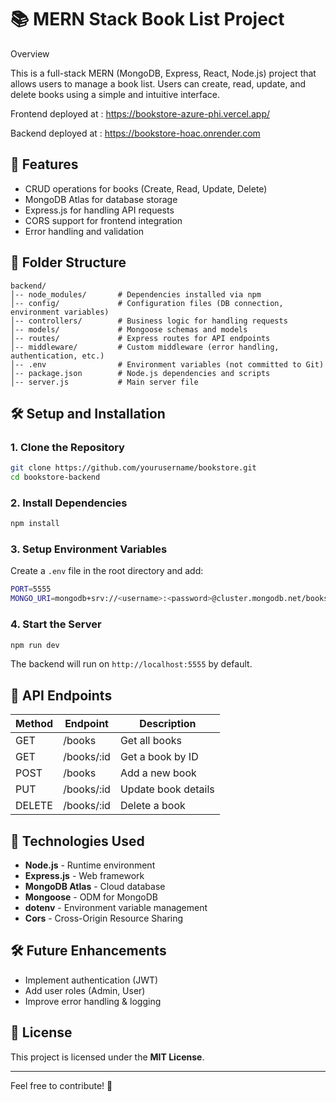 # 📚 MERN Stack Book List Project

Overview

This is a full-stack MERN (MongoDB, Express, React, Node.js) project that allows users to manage a book list. Users can create, read, update, and delete books using a simple and intuitive interface.

Frontend deployed at : https://bookstore-azure-phi.vercel.app/

Backend deployed at : https://bookstore-hoac.onrender.com

## 🚀 Features
- CRUD operations for books (Create, Read, Update, Delete)
- MongoDB Atlas for database storage
- Express.js for handling API requests
- CORS support for frontend integration
- Error handling and validation

## 📂 Folder Structure
```
backend/
│-- node_modules/       # Dependencies installed via npm
│-- config/             # Configuration files (DB connection, environment variables)
│-- controllers/        # Business logic for handling requests
│-- models/             # Mongoose schemas and models
│-- routes/             # Express routes for API endpoints
│-- middleware/         # Custom middleware (error handling, authentication, etc.)
│-- .env                # Environment variables (not committed to Git)
│-- package.json        # Node.js dependencies and scripts
│-- server.js           # Main server file
```

## 🛠 Setup and Installation
### **1. Clone the Repository**
```sh
git clone https://github.com/yourusername/bookstore.git
cd bookstore-backend
```
### **2. Install Dependencies**
```sh
npm install
```
### **3. Setup Environment Variables**
Create a `.env` file in the root directory and add:
```sh
PORT=5555
MONGO_URI=mongodb+srv://<username>:<password>@cluster.mongodb.net/bookstore?retryWrites=true&w=majority
```
### **4. Start the Server**
```sh
npm run dev
```
The backend will run on `http://localhost:5555` by default.

## 🔗 API Endpoints
| Method | Endpoint             | Description                 |
|--------|----------------------|-----------------------------|
| GET    | /books               | Get all books              |
| GET    | /books/:id           | Get a book by ID           |
| POST   | /books               | Add a new book             |
| PUT    | /books/:id           | Update book details        |
| DELETE | /books/:id           | Delete a book              |

## 📌 Technologies Used
- **Node.js** - Runtime environment
- **Express.js** - Web framework
- **MongoDB Atlas** - Cloud database
- **Mongoose** - ODM for MongoDB
- **dotenv** - Environment variable management
- **Cors** - Cross-Origin Resource Sharing

## 🛠 Future Enhancements
- Implement authentication (JWT)
- Add user roles (Admin, User)
- Improve error handling & logging

## 📜 License
This project is licensed under the **MIT License**.

---
Feel free to contribute! 🚀

